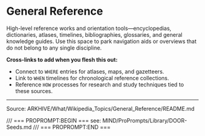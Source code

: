 # General Reference

High-level reference works and orientation tools—encyclopedias, dictionaries, atlases, timelines, bibliographies, glossaries, and general knowledge guides. Use this space to park navigation aids or overviews that do not belong to any single discipline.

**Cross-links to add when you flesh this out:**
- Connect to `WHERE` entries for atlases, maps, and gazetteers.
- Link to `WHEN` timelines for chronological reference collections.
- Reference `HOW` processes for research and study techniques tied to these sources.

---
Source: ARKHIVE/What/Wikipedia_Topics/General_Reference/README.md

/// === PROPROMPT:BEGIN ===
see: MIND/ProPrompts/Library/DOOR-Seeds.md
/// === PROPROMPT:END ===
